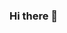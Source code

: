 ### Hi there 👋

<!--
**AJClaudio/AJClaudio** is a ✨ _special_ ✨ repository because its `README.md` (this file) appears on your GitHub profile.

Here are some ideas to get you started:

- 🔭 I’m currently working on Intro to A.I in class work
- 🌱 I’m currently learning About A.I
- 👯 I’m looking to collaborate on 
- 🤔 I’m looking for help with history
- 💬 Ask me about what i do for fun
- 📫 How to reach me: via email
- 😄 Pronouns: He/Him
- ⚡ Fun fact: I play volleyball 
-->
